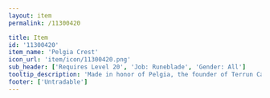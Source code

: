 ```yaml
---
layout: item
permalink: /11300420

title: Item
id: '11300420'
item_name: 'Pelgia Crest'
icon_url: 'item/icon/11300420.png'
sub_header: ['Requires Level 20', 'Job: Runeblade', 'Gender: All']
tooltip_description: 'Made in honor of Pelgia, the founder of Terrun Calibre.'
footer: ['Untradable']
---
```

